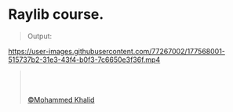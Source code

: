 # Raylib course.

> Output:
>
> <p align="center">

https://user-images.githubusercontent.com/77267002/177568001-515737b2-31e3-43f4-b0f3-7c6650e3f36f.mp4

> </p>
> 
> <br>
> <br>
> <br>
> <a href="https://github.com/glULTRA" class="btn btn-primary"> &copy;Mohammed Khalid </a>

